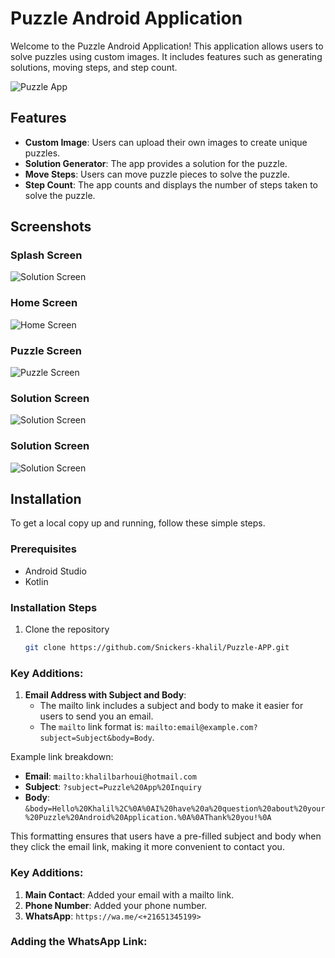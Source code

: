 # Puzzle Android Application

Welcome to the Puzzle Android Application! This application allows users to solve puzzles using custom images. It includes features such as generating solutions, moving steps, and step count.

![Puzzle App](images/copy.jpg)

## Features

- **Custom Image**: Users can upload their own images to create unique puzzles.
- **Solution Generator**: The app provides a solution for the puzzle.
- **Move Steps**: Users can move puzzle pieces to solve the puzzle.
- **Step Count**: The app counts and displays the number of steps taken to solve the puzzle.

## Screenshots

### Splash Screen
![Solution Screen](images/Screenshot_20240621-150946_Puzzle.jpg)

### Home Screen
![Home Screen](images/Screenshot_20240621-150953_Puzzle.jpg)

### Puzzle Screen
![Puzzle Screen](images/Screenshot_20240621-151004_Puzzle.jpg)

### Solution Screen
![Solution Screen](images/Screenshot_20240621-151008_Android%20System.jpg)

### Solution Screen
![Solution Screen](images/Screenshot_20240621-151012_Puzzle.png)



## Installation

To get a local copy up and running, follow these simple steps.

### Prerequisites

- Android Studio
- Kotlin

### Installation Steps

1. Clone the repository
   ```sh
   git clone https://github.com/Snickers-khalil/Puzzle-APP.git


### Key Additions:

1. **Email Address with Subject and Body**:
   - The mailto link includes a subject and body to make it easier for users to send you an email.
   - The `mailto` link format is: `mailto:email@example.com?subject=Subject&body=Body`.

Example link breakdown:
- **Email**: `mailto:khalilbarhoui@hotmail.com`
- **Subject**: `?subject=Puzzle%20App%20Inquiry`
- **Body**: `&body=Hello%20Khalil%2C%0A%0AI%20have%20a%20question%20about%20your%20Puzzle%20Android%20Application.%0A%0AThank%20you!%0A`

This formatting ensures that users have a pre-filled subject and body when they click the email link, making it more convenient to contact you.

### Key Additions:

1. **Main Contact**: Added your email with a mailto link.
2. **Phone Number**: Added your phone number.
3. **WhatsApp**: `https://wa.me/<+21651345199>`

### Adding the WhatsApp Link:

